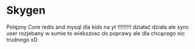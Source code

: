 # Skygen
 Potęzny Core redis and mysql dla kids na yt !!!!!!!!!
działać działa ale sync user rozjebany 
w sumie to wiekszosc do poprawy ale dla chcącego nic trudnego xD
